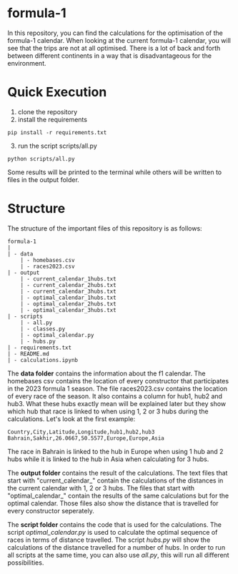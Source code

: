 # formula-1

In this repository, you can find the calculations for the optimisation of the formula-1 calendar. When looking at the current formula-1 calendar, you will see that the trips are not at all optimised. There is a lot of back and forth between different continents in a way that is disadvantageous for the environment.

# Quick Execution

1. clone the repository
2. install the requirements

```
pip install -r requirements.txt
```

3. run the script scripts/all.py

```
python scripts/all.py
```

Some results will be printed to the terminal while others will be written to files in the output folder.


# Structure

The structure of the important files of this repository is as follows:

```
formula-1
|
| - data
    | - homebases.csv
    | - races2023.csv
| - output
    | - current_calendar_1hubs.txt
    | - current_calendar_2hubs.txt
    | - current_calendar_3hubs.txt
    | - optimal_calendar_1hubs.txt
    | - optimal_calendar_2hubs.txt
    | - optimal_calendar_3hubs.txt
| - scripts
    | - all.py
    | - classes.py
    | - optimal_calendar.py
    | - hubs.py
| - requirements.txt
| - README.md
| - calculations.ipynb
```

The **data folder** contains the information about the f1 calendar. The homebases csv contains the location of every constructor that participates in the 2023 formula 1 season.
The file races2023.csv contains the location of every race of the season. It also contains a column for hub1, hub2 and hub3. What these hubs exactly mean will be explained later but they show which hub that race is linked to when using 1, 2 or 3 hubs during the calculations. Let's look at the first example:

```
Country,City,Latitude,Longitude,hub1,hub2,hub3
Bahrain,Sakhir,26.0667,50.5577,Europe,Europe,Asia
```
The race in Bahrain is linked to the hub in Europe when using 1 hub and 2 hubs while it is linked to the hub in Asia when calculating for 3 hubs.

The **output folder** contains the result of the calculations. The text files that start with "current_calendar_" contain the calculations of the distances in the current calendar with 1, 2 or 3 hubs. The files that start with "optimal_calendar_" contain the results of the same calculations but for the optimal calendar. Those files also show the distance that is travelled for every constructor seperately.

The **script folder** contains the code that is used for the calculations. The script *optimal_calendar.py* is used to calculate the optimal sequence of races in terms of distance travelled. The script *hubs.py* will show the calculations of the distance travelled for a number of hubs. In order to run all scripts at the same time, you can also use *all.py*, this will run all different possibilities.